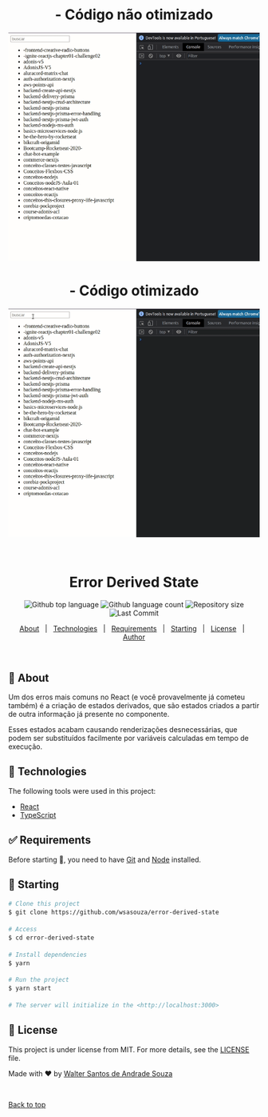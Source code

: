 <div align="center" id="top"> 
  <h1>- Código não otimizado</h1>

  <img src="./src/assets/error.gif" alt="Error Derived State" />

  <h1>- Código otimizado</h1>

  <img src="./src/assets/fixing.gif" alt="Fixing Derived State" />

&#xa0;

</div>

<h1 align="center">Error Derived State</h1>

<p align="center">
  <img alt="Github top language" src="https://img.shields.io/github/languages/top/wsasouza/error-derived-state?color=510C87">

  <img alt="Github language count" src="https://img.shields.io/github/languages/count/wsasouza/error-derived-state?color=510C87">

  <img alt="Repository size" src="https://img.shields.io/github/repo-size/wsasouza/error-derived-state?color=510C87">

  <img alt="Last Commit" src="https://img.shields.io/github/last-commit/wsasouza/error-derived-state?color=510C87">
 
</p>

<p align="center">
  <a href="#dart-about">About</a> &#xa0; | &#xa0;  
  <a href="#rocket-technologies">Technologies</a> &#xa0; | &#xa0;
  <a href="#white_check_mark-requirements">Requirements</a> &#xa0; | &#xa0;
  <a href="#checkered_flag-starting">Starting</a> &#xa0; | &#xa0;
  <a href="#memo-license">License</a> &#xa0; | &#xa0;
  <a href="https://github.com/wsasouza" target="_blank">Author</a>
</p>

<br>

## :dart: About

Um dos erros mais comuns no React (e você provavelmente já cometeu também) é a criação de estados derivados, que são estados criados a partir de outra informação já presente no componente.

Esses estados acabam causando renderizações desnecessárias, que podem ser substituídos facilmente por variáveis calculadas em tempo de execução.

## :rocket: Technologies

The following tools were used in this project:

- [React](https://pt-br.reactjs.org/)
- [TypeScript](https://www.typescriptlang.org/)

## :white_check_mark: Requirements

Before starting :checkered_flag:, you need to have [Git](https://git-scm.com) and [Node](https://nodejs.org/en/) installed.

## :checkered_flag: Starting

```bash
# Clone this project
$ git clone https://github.com/wsasouza/error-derived-state

# Access
$ cd error-derived-state

# Install dependencies
$ yarn

# Run the project
$ yarn start

# The server will initialize in the <http://localhost:3000>
```

## :memo: License

This project is under license from MIT. For more details, see the [LICENSE](LICENSE.md) file.

Made with :heart: by <a href="https://github.com/wsasouza" target="_blank">Walter Santos de Andrade Souza</a>

&#xa0;

<a href="#top">Back to top</a>
